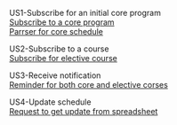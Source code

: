 US1-Subscribe for an initial core program\
[Subscribe to a core program](https://github.com/maloescher/InnoCalendar/tree/master/Code/InnoSchedule/modules/core)\
[Parrser for core schedule](https://github.com/maloescher/InnoCalendar/tree/master/Code/InnoSchedule/modules/autoparser)

US2-Subscribe to a course\
[Subscribe for elective course](https://github.com/maloescher/InnoCalendar/tree/master/Code/InnoSchedule/modules/electives_schedule)


US3-Receive notification\
[Reminder for both core and elective corses](https://github.com/maloescher/InnoCalendar/tree/master/Code/InnoSchedule/modules/remind)

US4-Update schedule\
[Request to get update from spreadsheet](https://github.com/maloescher/InnoCalendar/blob/master/Code/InnoSchedule/modules/autoparser/source.py#L212)

